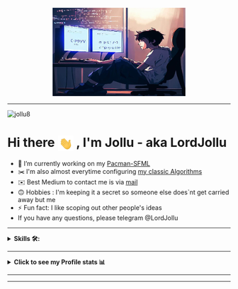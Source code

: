 <p align="center">
<img src="src/img.jpg"  alt="Hello, Jollu" height="200" width="300"/>
</p>

---
<p align="left"> <img src="https://komarev.com/ghpvc/?username=jollu8&label=Profile%20views&color=0e75b6&style=flat" alt="jollu8" /> </p>

# Hi there <img align="center" src="src/hello.gif" width="35"> , I'm Jollu - aka LordJollu

- 🔭 I’m currently working on my [Pacman-SFML](https://github.com/Jollu8/pacmanM)
- ✂️ I'm also almost everytime configuring [my classic Algorithms](https://github.com/Jollu8/Algorithms)
- ✉️ Best Medium to contact me is via [mail](mailto:zholu008@gmail.com)
- 🙃 Hobbies : I'm keeping it a secret so someone else does`nt get carried away but me
- ⚡ Fun fact: I like scoping out other people's ideas
- If you have any questions, please telegram @LordJollu
---


<details><summary><strong>Skills 🛠:</strong></summary>
<br />

Programming languages :

[![C++](https://img.shields.io/badge/C%2B%2B-%23434C5E?style=for-the-badge&logo=C%2B%2B&labelColor=%23800000)](https://en.wikipedia.org/wiki/C%2B%2B)
[![C](https://img.shields.io/badge/%20-C--language-%23434C5E?style=for-the-badge&logo=c&%2B%2B&labelColor=%23A8B9CC&logoColor=black)](https://en.wikipedia.org/wiki/C_(programming_language))
[![Python](https://img.shields.io/badge/python-%23434C5E?style=for-the-badge&logo=python&%2B%2B&labelColor=%233776AB&logoColor=white)](https://www.python.org)

Frameworks and tools :

[![Qt](https://img.shields.io/badge/Qt-%23434C5E?style=for-the-badge&logo=Qt&labelColor=%2341CD52&logoColor=white)](https://www.qt.io)
[![gcc](src/badges/gcc_shield.svg)](https://gcc.gnu.org)
[![llvm](https://img.shields.io/badge/LLVM-%23434C5E?style=for-the-badge&logo=llvm&labelColor=%23262D3A&logoColor=white)](https://llvm.org)
[![doxygen](src/badges/doxygen_shield.svg)](https://doxygen.nl)


Documentation:

[![markdown](https://img.shields.io/badge/markdown-%23434C5E?style=for-the-badge&logo=Markdown&labelColor=black&logoColor=white)](https://en.wikipedia.org/wiki/Markdown)


Debugging

[![gdb](./src/badges/gdb_shield.svg)](https://www.sourceware.org/gdb/)
[![lldb](https://img.shields.io/badge/LLDB-%23434C5E?style=for-the-badge&logo=llvm&labelColor=%23262D3A&logoColor=white)](https://lldb.llvm.org)

Version Control

[![Git](https://img.shields.io/badge/Git-%23434C5E?style=for-the-badge&logo=git&labelColor=%23F05032&logoColor=white)](https://git-scm.com)


Data Base:

[![MySQL](https://img.shields.io/badge/MySQL-%23434C5E?style=for-the-badge&logo=MySQL&labelColor=%234479A1&logoColor=black)](https://www.mysql.com)


Operating System:

[![Ubuntu](https://img.shields.io/badge/Ubuntu-E95420?style=for-the-badge&logo=ubuntu&logoColor=white)](https://en.wikipedia.org/wiki/Ubuntu)
[![MacOS](https://img.shields.io/badge/Macos-%23434C5E?style=for-the-badge&logo=apple&labelColor=white&logoColor=black)](https://en.wikipedia.org/wiki/MacOS)

Terminal and Shells:

[![iterm-2](https://img.shields.io/badge/iterm2-%23434C5E?style=for-the-badge&logo=iTerm2&labelColor=black&logoColor=white)](https://en.wikipedia.org/wiki/ITerm2)
[![bash](https://img.shields.io/badge/Bash-%23434C5E?style=for-the-badge&logo=GNU%20Bash&labelColor=%234EAA25&logoColor=black)](https://en.wikipedia.org/wiki/Bash_(Unix_shell))

Text Editor/Ide

![CLion](https://img.shields.io/badge/CLion-black?style=for-the-badge&logo=clion&logoColor=white)
[![Xcode](https://img.shields.io/badge/Xcode-%23434C5E?style=for-the-badge&logo=Xcode&labelColor=%23147EFB&logoColor=white)](https://en.wikipedia.org/wiki/Xcode)


</details>

---

<details><summary><strong>Click to see my Profile stats 📊</strong></summary>
<br />

<p align="center">
<a href = "https://github.com/anuraghazra/github-readme-stats ">
  <img height="180em" src="https://grs-delta-taupe-49.vercel.app/api?username=Jollu8&show_icons=true&hide_border=true&count_private=true&theme=nord" alt=""/>
  <img height="180em" src="https://grs-delta-taupe-49.vercel.app/api/top-langs/?username=Jollu8&hide=TeX,QMake&theme=nord&layout=compact&hide_border=true" alt=""/>
</a>

<a href = "https://github.com/ryo-ma/github-profile-trophy"></a>

[//]: # (  <img height="137em" src="https://github-profile-trophy.vercel.app/?username=Jollu8&theme=nord&no-frame=true&margin-w=4&row=1"/>)

[//]: # (</a>)

[//]: # (<a href = "https://github.com/Ashutosh00710/github-readme-activity-graph">)

[//]: # (  <img height="295em" src="https://github-readme-activity-graph.cyclic.app/graph?username=arsenic-atg&hide_border=true&theme=nord"" />)

[//]: # (</a>)

</p>

**NOTE** : the above data (Most Used Languages) does not indicate my skill level or something like that, it's a GitHub metric of which languages I have the most code on GitHub
</details>

 ----

 ----
<a href= mailto:zholu008@gmail.com>
<img src= "https://img.shields.io/badge/Gmail-D14836?style=for-the-badge&logo=gmail&logoColor=white" alt=""/>
</a>
